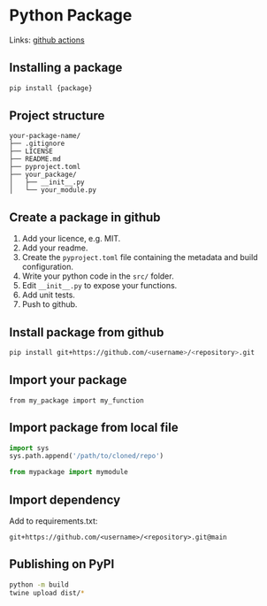 # Python Package

Links: [github actions](https://docs.github.com/en/actions/use-cases-and-examples/building-and-testing/building-and-testing-python)

## Installing a package
```bash
pip install {package}
```

## Project structure
```
your-package-name/
├── .gitignore
├── LICENSE
├── README.md
├── pyproject.toml
├── your_package/
│   ├── __init__.py
│   └── your_module.py
```

## Create a package in github
1. Add your licence, e.g. MIT.
2. Add your readme.
3. Create the `pyproject.toml` file containing the metadata and build configuration.
4. Write your python code in the `src/` folder.
5. Edit `__init__.py` to expose your functions.
6. Add unit tests.
7. Push to github.


## Install package from github
```bash
pip install git+https://github.com/<username>/<repository>.git
```

## Import your package
```
from my_package import my_function
```

## Import package from local file
```python
import sys
sys.path.append('/path/to/cloned/repo')

from mypackage import mymodule

```

## Import dependency
Add to requirements.txt:
```
git+https://github.com/<username>/<repository>.git@main
```

## Publishing on PyPI

```bash
python -m build
twine upload dist/*
```
